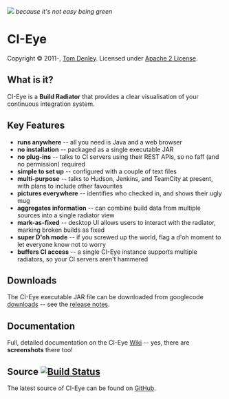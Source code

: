 [![][logo]][website] *because it's not easy being green*

CI-Eye
======
Copyright &copy; 2011-, [Tom Denley]. Licensed under [Apache 2 License].

What is it?
-----------
CI-Eye is a **Build Radiator** that provides a clear visualisation of your continuous integration system.

Key Features
------------

* **runs anywhere** -- all you need is Java and a web browser
* **no installation** -- packaged as a single executable JAR
* **no plug-ins** -- talks to CI servers using their REST APIs, so no faff (and no permission) required
* **simple to set up** -- configured with a couple of text files
* **multi-purpose** -- talks to Hudson, Jenkins, and TeamCity at present, with plans to include other favourites
* **pictures everywhere** -- identifies who checked in, and shows their ugly mug
* **aggregates information** -- can combine build data from multiple sources into a single radiator view
* **mark-as-fixed** -- desktop UI allows users to interact with the radiator, marking broken builds as fixed
* **super D'oh mode** -- if you screwed up the world, flag a d'oh moment to let everyone know not to worry
* **buffers CI access** -- a single CI-Eye instance supports multiple radiators, so your CI servers aren't hammered

Downloads
---------
The CI-Eye executable JAR file can be downloaded from googlecode [downloads] -- see the [release notes].

Documentation
-------------
Full, detailed documentation on the CI-Eye [Wiki] -- yes, there are **screenshots** there too!

Source [![Build Status](https://secure.travis-ci.org/netmelody/ci-eye.png?branch=master)](http://travis-ci.org/netmelody/ci-eye)
------
The latest source of CI-Eye can be found on [GitHub].

[logo]: https://raw.github.com/netmelody/ci-eye/master/doc/images/logo.png
[website]: http://netmelody.org/ci-eye
[Tom Denley]: https://github.com/scarytom
[Apache 2 License]: https://raw.github.com/netmelody/ci-eye/master/LICENSE
[downloads]: http://code.google.com/p/ci-eye/downloads/list
[release notes]: https://github.com/netmelody/ci-eye/blob/master/doc/RELEASENOTES.md
[Wiki]: https://github.com/netmelody/ci-eye/wiki
[GitHub]: https://github.com/netmelody/ci-eye
